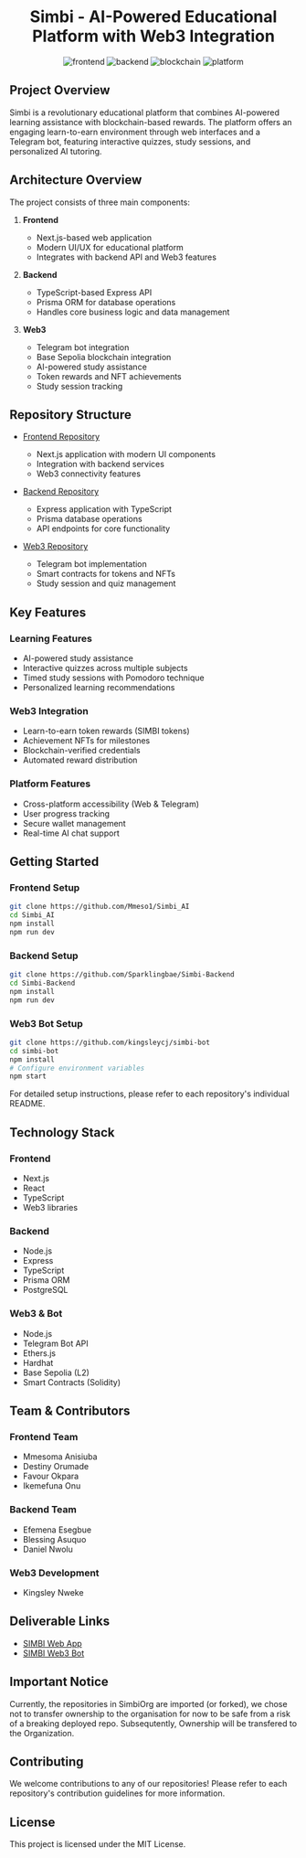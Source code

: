 <div align = "center">
<h1>Simbi - AI-Powered Educational Platform with Web3 Integration</h1>
<img src = "https://img.shields.io/badge/frontend-Next.js-blue" alt = "frontend">
<img src = "https://img.shields.io/badge/backend-TypeScript-blue" alt = "backend">
<img src = "https://img.shields.io/badge/blockchain-Base%20Sepolia-blue" alt = "blockchain">
<img src = "https://img.shields.io/badge/platform-Web%20%26%20Telegram-yellow" alt = "platform">
</div>

## Project Overview

Simbi is a revolutionary educational platform that combines AI-powered learning assistance with blockchain-based rewards. The platform offers an engaging learn-to-earn environment through web interfaces and a Telegram bot, featuring interactive quizzes, study sessions, and personalized AI tutoring.

## Architecture Overview

The project consists of three main components:

1. **Frontend**
   - Next.js-based web application
   - Modern UI/UX for educational platform
   - Integrates with backend API and Web3 features

2. **Backend**
   - TypeScript-based Express API
   - Prisma ORM for database operations
   - Handles core business logic and data management

3. **Web3**
   - Telegram bot integration
   - Base Sepolia blockchain integration
   - AI-powered study assistance
   - Token rewards and NFT achievements
   - Study session tracking

## Repository Structure

- [Frontend Repository](https://github.com/Mmeso1/Simbi_AI)
  - Next.js application with modern UI components
  - Integration with backend services
  - Web3 connectivity features

- [Backend Repository](https://github.com/Sparklingbae/Simbi-Backend)
  - Express application with TypeScript
  - Prisma database operations
  - API endpoints for core functionality

- [Web3 Repository](https://github.com/kingsleycj/simbi-bot)
  - Telegram bot implementation
  - Smart contracts for tokens and NFTs
  - Study session and quiz management

## Key Features

### Learning Features
- AI-powered study assistance
- Interactive quizzes across multiple subjects
- Timed study sessions with Pomodoro technique
- Personalized learning recommendations

### Web3 Integration
- Learn-to-earn token rewards (SIMBI tokens)
- Achievement NFTs for milestones
- Blockchain-verified credentials
- Automated reward distribution

### Platform Features
- Cross-platform accessibility (Web & Telegram)
- User progress tracking
- Secure wallet management
- Real-time AI chat support

## Getting Started

### Frontend Setup
```bash
git clone https://github.com/Mmeso1/Simbi_AI
cd Simbi_AI
npm install
npm run dev
```

### Backend Setup
```bash
git clone https://github.com/Sparklingbae/Simbi-Backend
cd Simbi-Backend
npm install
npm run dev
```

### Web3 Bot Setup
```bash
git clone https://github.com/kingsleycj/simbi-bot
cd simbi-bot
npm install
# Configure environment variables
npm start
```

For detailed setup instructions, please refer to each repository's individual README.

## Technology Stack

### Frontend
- Next.js
- React
- TypeScript
- Web3 libraries

### Backend
- Node.js
- Express
- TypeScript
- Prisma ORM
- PostgreSQL

### Web3 & Bot
- Node.js
- Telegram Bot API
- Ethers.js
- Hardhat
- Base Sepolia (L2)
- Smart Contracts (Solidity)

## Team & Contributors

### Frontend Team
- Mmesoma Anisiuba
- Destiny Orumade
- Favour Okpara
- Ikemefuna Onu

### Backend Team
- Efemena Esegbue
- Blessing Asuquo
- Daniel Nwolu

### Web3 Development
- Kingsley Nweke

## Deliverable Links
- [SIMBI Web App](https://simbi-ai.vercel.app/)
- [SIMBI Web3 Bot](https://t.me/simbi_ai_bot)

## Important Notice
Currently, the repositories in SimbiOrg are imported (or forked), we chose not to transfer ownership to the organisation for now to be safe from a risk of a breaking deployed repo. Subsequtently, Ownership will be transfered to the Organization.


## Contributing

We welcome contributions to any of our repositories! Please refer to each repository's contribution guidelines for more information.

## License

This project is licensed under the MIT License.
